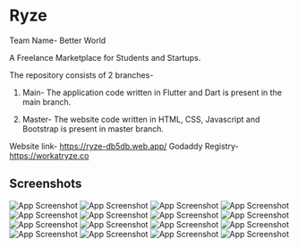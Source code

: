 
# Ryze

Team Name- Better World

A Freelance Marketplace for Students and Startups.

The repository consists of 2 branches-

1. Main- The application code written in Flutter and Dart is present in the main branch.

2. Master- The website code written in HTML, CSS, Javascript and Bootstrap is present in master branch.

Website link- https://ryze-db5db.web.app/ 
Godaddy Registry- https://workatryze.co


## Screenshots

![App Screenshot](https://i.postimg.cc/g24vX6x6/Screen-1.jpg) ![App Screenshot](https://i.postimg.cc/j5nNFgZz/Screen-2.jpg)
![App Screenshot](https://i.postimg.cc/g24vX6x6/Screen-1.jpg)
![App Screenshot](https://i.postimg.cc/q75yQVXJ/Screen-3.jpg
)
![App Screenshot](https://i.postimg.cc/zfBTnXh2/Screen-4.jpg)
![App Screenshot](https://i.postimg.cc/05mDG46v/Screen-5.jpg)
![App Screenshot](https://i.postimg.cc/T18mMV4B/Screen-6.jpg)
![App Screenshot](https://i.postimg.cc/rsS48d6s/Screen-7.jpg)
![App Screenshot](https://i.postimg.cc/SNh8gG8M/Screen-8.jpg)
![App Screenshot](https://i.postimg.cc/287WMBFX/Screen-9.jpg)
![App Screenshot](https://i.postimg.cc/QdN73xfN/Screen-10.jpg)
![App Screenshot](https://i.postimg.cc/GmMyhwfF/Screen-11.jpg)
![App Screenshot](https://i.postimg.cc/LsnZJQdr/Screen-12.jpg)
![App Screenshot](https://i.postimg.cc/V6trRSkg/Screen-13.jpg
)
![App Screenshot](https://i.postimg.cc/5yMHkxHV/Screen-14.jpg)
![App Screenshot](https://i.postimg.cc/1Xc8kL6N/Screen-15.jpg)

